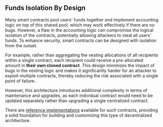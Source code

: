 ## Funds Isolation By Design

Many smart contracts pool users' funds together and implement accounting logic on top of this shared pool, which may work effectively if there are no bugs. However, a flaw in the accounting logic can compromise the logical isolation of the contracts, potentially allowing attackers to steal all users' funds. To enhance security, smart contracts can be designed with isolation from the outset.

For example, rather than aggregating the vesting allocations of all recipients within a single contract, each recipient could receive a pre-allocated amount in **their own cloned contract**. This design minimizes the impact of bugs in the vesting logic and makes it significantly harder for an attacker to exploit multiple contracts, thereby reducing the risk associated with a single point of failure.

However, this architecture introduces additional complexity in terms of maintenance and upgrades, as each individual contract would need to be updated separately rather than upgrading a single centralized contract.

There are [reference implementations](https://github.com/OpenZeppelin/openzeppelin-contracts/tree/master/contracts/finance) available for such contracts, providing a solid foundation for building and customizing this type of decentralized architecture.